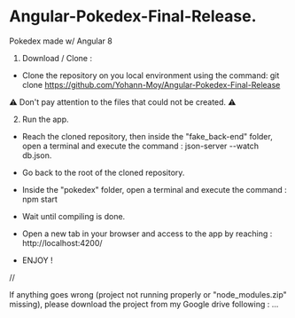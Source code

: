 # Angular-Pokedex-Final-Release.
Pokedex made w/ Angular 8

1. Download / Clone :

- Clone the repository on you local environment using the command: git clone https://github.com/Yohann-Moy/Angular-Pokedex-Final-Release

⚠️ Don't pay attention to the files that could not be created. ⚠️

2. Run the app.

- Reach the cloned repository, then inside the "fake_back-end" folder, open a terminal and execute the command : json-server --watch db.json.

- Go back to the root of the cloned repository.

- Inside the "pokedex" folder, open a terminal and execute the command : npm start

- Wait until compiling is done.

- Open a new tab in your browser and access to the app by reaching : http://localhost:4200/

- ENJOY !

//

If anything goes wrong (project not running properly or "node_modules.zip" missing), please download the project from my Google drive following : 
...
